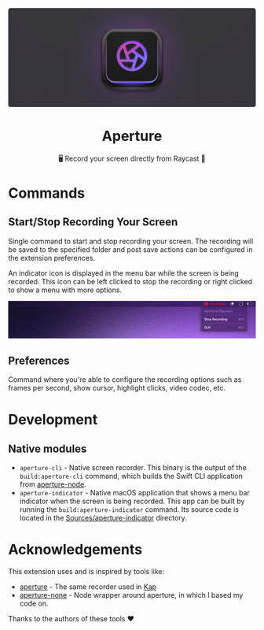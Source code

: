 <div align="center">
  <img src="assets/extension-banner.png" />
  <br/>
  <h1>Aperture</h1>
  <p>🖥️ Record your screen directly from Raycast 🎥</p>
</div>

# Commands

## Start/Stop Recording Your Screen

Single command to start and stop recording your screen. The recording will be saved to the specified folder and post save actions can be configured in the extension preferences.

An indicator icon is displayed in the menu bar while the screen is being recorded. This icon can be left clicked to stop the recording or right clicked to show a menu with more options.

![assets/indicator.png](assets/indicator.png)

## Preferences

Command where you're able to configure the recording options such as frames per second, show cursor, highlight clicks, video codec, etc.

# Development

## Native modules

-  `aperture-cli` - Native screen recorder. This binary is the output of the `build:aperture-cli` command, which builds the Swift CLI application from [aperture-node](https://github.com/wulkano/aperture-node).
-  `aperture-indicator` - Native macOS application that shows a menu bar indicator when the screen is being recorded. This app can be built by running the `build:aperture-indicator` command. Its source code is located in the [Sources/aperture-indicator](Sources/aperture-indicator/) directory.

# Acknowledgements

This extension uses and is inspired by tools like:

-  [aperture](https://github.com/wulkano/aperture) - The same recorder used in [Kap](https://github.com/wulkano/Kap)
-  [aperture-none](https://github.com/wulkano/aperture-node) - Node wrapper around aperture, in which I based my code on.

Thanks to the authors of these tools ❤️